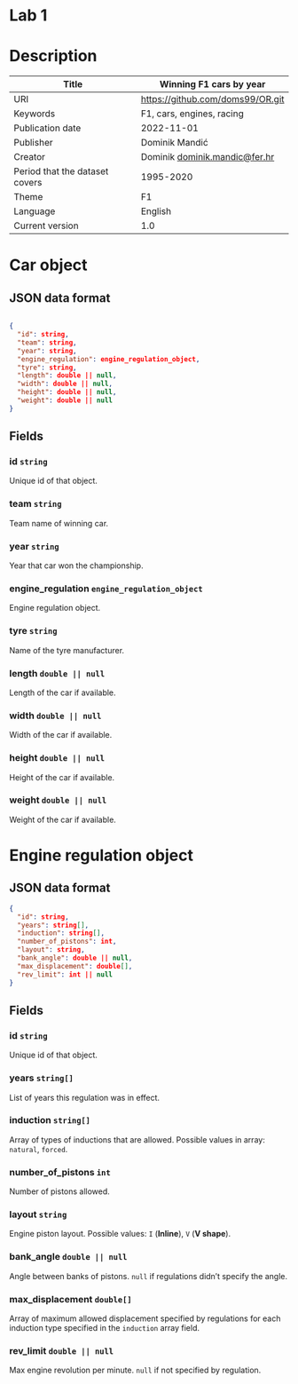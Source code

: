 # Lab 1

# Description

| Title | Winning F1 cars by year |
| --- | --- |
| URI | https://github.com/doms99/OR.git |
| Keywords | F1, cars, engines, racing |
| Publication date | 2022-11-01 |
| Publisher | Dominik Mandić |
| Creator | Dominik <dominik.mandic@fer.hr> |
| Period that the dataset covers | 1995-2020 |
| Theme | F1 |
| Language | English |
| Current version | 1.0 |

# Car object

## JSON data format

```json

{
  "id": string,
  "team": string,
  "year": string,
  "engine_regulation": engine_regulation_object,
  "tyre": string,
  "length": double || null,
  "width": double || null,
  "height": double || null,
  "weight": double || null
}
```

## Fields

### id `string`

Unique id of that object.

### team `string`

Team name of winning car.

### year `string`

Year that car won the championship.

### engine_regulation `engine_regulation_object`

Engine regulation object.

### tyre `string`

Name of the tyre manufacturer.

### length `double || null`

Length of the car if available.

### width `double || null`

Width of the car if available.

### height `double || null`

Height of the car if available.

### weight `double || null`

Weight of the car if available.

# Engine regulation object

## JSON data format

```json
{
  "id": string,
  "years": string[],
  "induction": string[],
  "number_of_pistons": int,
  "layout": string,
  "bank_angle": double || null,
  "max_displacement": double[],
  "rev_limit": int || null
}
```

## Fields

### id `string`

Unique id of that object.

### years `string[]`

List of years this regulation was in effect.

### induction `string[]`

Array of types of inductions that are allowed.
Possible values in array: `natural`, `forced`.

### number_of_pistons `int`

Number of pistons allowed.

### layout `string`

Engine piston layout.
Possible values: `I` (******Inline******), `V` (******V shape******).

### bank_angle `double || null`

Angle between banks of pistons. 
`null` if regulations didn’t specify the angle.

### max_displacement `double[]`

Array of maximum allowed displacement specified by regulations for each induction type 
specified in the `induction` array field.

### rev_limit `double || null`

Max engine revolution per minute. `null` if not specified by regulation.